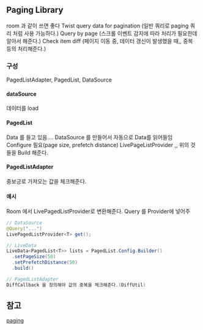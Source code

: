 ## Paging Library
room 과 같이 쓰면 좋다
Twist query data for pagination (일반 쿼리로 paging 쿼리 처럼 사용 가능하다.)
Query by page (스크롤 이벤트 감지에 따라 처리가 필요한데 알아서 해준다.)
Check item diff (페이지 이동 중, 데이터 갱신이 발생했을 때,, 중복 등의 처리해준다.)
### 구성
PagedListAdapter, PagedList, DataSource
#### dataSource
데이터를 load
#### PagedList
Data 를 들고 있음.... DataSource 를 만들어서 자동으로 Data를 읽어들임
Configure 필요(page size, prefetch distance)
LivePageListProvider ,, 위의 것들을 Build 해준다.
#### PagedListAdapter
중보긍로 가져오는 값을 체크해준다.
#### 예시
Room 에서 LivePagedListProvider로 변환해준다.
Query 를 Provider에 넣어주
```java
// DataSource
@Query("...")
LivePagedListProvider<T> get();

// LiveData
LiveData<PagedList<T>> lists = PagedList.Config.Builder()
  .setPageSize(50)
  .setPrefetchDistance(50)
  .build()

// PagedListAdapter  
DiffCallback 을 정의해야 값의 중복을 체크해준다.(DiffUtil)
```



## 참고
[paging](https://developer.android.com/topic/libraries/architecture/paging.html#overview)
